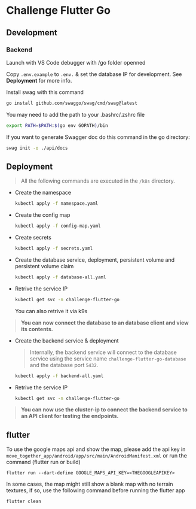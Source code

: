 # Challenge Flutter Go

## Development

### Backend

Launch with VS Code debugger with /go folder openned

Copy `.env.example` to `.env.` & set the database IP for development. See **Deployment** for more info.

Install swag with this command
```bash
go install github.com/swaggo/swag/cmd/swag@latest
```

You may need to add the path to your .bashrc/.zshrc file
```bash
export PATH=$PATH:$(go env GOPATH)/bin
```

If you want to generate Swagger doc do this command in the go directory:
```bash
swag init -o ./api/docs
```

## Deployment

> All the following commands are executed in the `/k8s` directory.

- Create the namespace
  ```bash
  kubectl apply -f namespace.yaml
  ```

- Create the config map
  ```bash
  kubectl apply -f config-map.yaml
  ```

- Create secrets
  ```bash
  kubectl apply -f secrets.yaml
  ```

- Create the database service, deployment, persistent volume and persistent volume claim
  ```bash
  kubectl apply -f database-all.yaml
  ```

- Retrive the service IP
  ```bash
  kubectl get svc -n challenge-flutter-go
  ```
  You can also retrive it via k9s

> **You can now connect the database to an database client and view its contents.**

- Create the backend service & deployment
  
  > Internally, the backend service will connect to the database service using the service name `challenge-flutter-go-database` and the database port `5432`.

  ```bash
  kubectl apply -f backend-all.yaml
  ```

- Retrive the service IP
  ```bash
  kubectl get svc -n challenge-flutter-go
  ```

> **You can now use the cluster-ip to connect the backend service to an API client for testing the endpoints.**

## flutter 
To use the google maps api and show the map, please add the api key in `move_together_app/android/app/src/main/AndroidManifest.xml`
or run the command (flutter run or build)
```
flutter run --dart-define GOOGLE_MAPS_API_KEY=<THEGOOGLEAPIKEY>
```

In some cases, the map might still show a blank map with no terrain textures, if so, use the following command before running the flutter app 
```
flutter clean
```